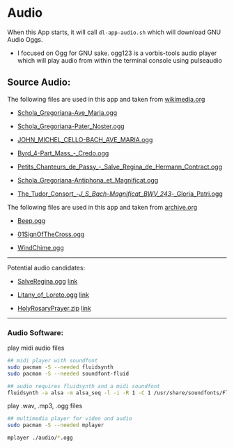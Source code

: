 # Audio

When this App starts, it will call ```dl-app-audio.sh``` which will download GNU Audio Oggs.

- I focused on Ogg for GNU sake. ogg123 is a vorbis-tools audio player which will play audio from within the terminal console using pulseaudio

## Source Audio:

The following files are used in this app and taken from [wikimedia.org](https://commons.wikimedia.org/wiki/Category:Ogg_files_of_Christian_music)

- [Schola_Gregoriana-Ave_Maria.ogg](https://en.wikipedia.org/wiki/File:Schola_Gregoriana-Ave_Maria.ogg)

- [Schola_Gregoriana-Pater_Noster.ogg](https://commons.wikimedia.org/wiki/File:Schola_Gregoriana-Pater_Noster.ogg)

- [JOHN_MICHEL_CELLO-BACH_AVE_MARIA.ogg](https://commons.wikimedia.org/wiki/File:JOHN_MICHEL_CELLO-BACH_AVE_MARIA.ogg)

- [Byrd_4-Part_Mass_-_Credo.ogg](https://commons.wikimedia.org/wiki/File:Byrd_4-Part_Mass_-_Credo.ogg)

- [Petits_Chanteurs_de_Passy_-_Salve_Regina_de_Hermann_Contract.ogg](https://commons.wikimedia.org/wiki/File:Petits_Chanteurs_de_Passy_-_Salve_Regina_de_Hermann_Contract.ogg)

- [Schola_Gregoriana-Antiphona_et_Magnificat.ogg](https://commons.wikimedia.org/wiki/File:Schola_Gregoriana-Antiphona_et_Magnificat.ogg)

- [The_Tudor_Consort_-_J_S_Bach_-_Magnificat_BWV_243_-_Gloria_Patri.ogg](https://commons.wikimedia.org/wiki/File:The_Tudor_Consort_-_J_S_Bach_-_Magnificat_BWV_243_-_Gloria_Patri.ogg)


The following files are used in this app and taken from [archive.org](archive.org)

* [Beep.ogg](https://archive.org/details/kkkfffbird_yahoo_Beep_201607)

* [01SignOfTheCross.ogg](https://archive.org/details/01SignOfTheCross)

* [WindChime.ogg](WindChimeCellPhoneAlert/WindChime.ogg)

---

Potential audio candidates:

* [SalveRegina.ogg](https://archive.org/details/SalveRegina_889) [link](https://archive.org/download/SalveRegina_889/SalveRegina.ogg)

* [Litany_of_Loreto.ogg](https://archive.org/details/LitanyOfLoreto) [link](https://archive.org/download/LitanyOfLoreto/Litany_of_Loreto.ogg)

* [HolyRosaryPrayer.zip](https://archive.org/details/HolyRosaryPrayer) [link](https://archive.org/compress/HolyRosaryPrayer/formats=OGG%20VORBIS&file=/HolyRosaryPrayer.zip)

---

### Audio Software:

play midi audio files
```sh
## midi player with soundfont
sudo pacman -S --needed fluidsynth
sudo pacman -S --needed soundfont-fluid

## audio requires fluidsynth and a midi soundfont
fluidsynth -a alsa -m alsa_seq -l -i -R 1 -C 1 /usr/share/soundfonts/FluidR3_GM.sf2 ./audio/*.mid

```

play .wav, .mp3, .ogg files
```sh
## multimedia player for video and audio
sudo pacman -S --needed mplayer

mplayer ./audio/*.ogg
```
